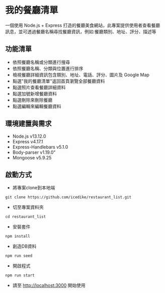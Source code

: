 # 我的餐廳清單
一個使用 Node.js + Express 打造的餐廳美食網站，此專案提供使用者查看餐廳訊息，並可透過餐廳名稱尋找餐廳資訊，例如:餐廳類別、地址、評分、描述等

## 功能清單
* 依照餐廳名稱或分類進行搜尋
* 依照餐廳名稱、分類與位置進行排序
* 檢視餐廳詳細資訊包含類別、地址、電話、評分、圖片及 Google Map
* 點選"我的餐廳清單"返回首頁瀏覽全部餐廳資料
* 點選照片查看餐廳詳細資料
* 點選加號新增餐廳資料
* 點選刪除來刪除餐廳
* 點選編輯來編輯餐廳資料

## 環境建置與需求
* Node.js v13.12.0
* Express v4.17.1
* Express-Handlebars v5.1.0
* Body-parser v1.19.0"
* Mongoose v5.9.25

## 啟動方式
* 將專案clone到本地端

```
git clone https://github.com/icedike/restaurant_list.git
```

* 切至專案資料夾
```
cd restaurant_list
```

* 安裝套件

```
npm install
```

* 創造DB資料

```
npm run seed
```

* 開啟程式

```
npm run start
```

* 請至 <http://localhost:3000> 開始使用